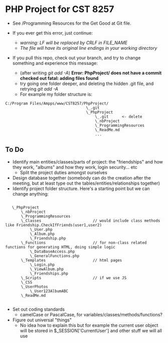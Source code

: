 # PHP Project for CST 8257

- See /Programming Resources for the Get Good at Git file.

- If you ever get this error, just continue: 

    - *warning: LF will be replaced by CRLF in FILE_NAME*
    - *The file will have its original line endings in your working directory*

- If you pull this repo, check out your branch, and try to change something and experience this message:
    - (after writing *git add -A*) **Error: PhpProject/ does not have a commit checked out fatal: adding files found**
    - try going one folder deeper, and deleting the hidden .git file, and retrying *git add -A*
    - For example my folder structure is: 


````
C:/Program Files/Ampps/www/CST8257/PhpProject/
                                    \_.git
                                    \_PhpProject
                                        \_.git      <- delete
                                        \_nbProject
                                        \_ProgrammingResources
                                        \_ReadMe.md
                                        ...
````


## To Do

- Identify main entities/classes/parts of project: the "friendships" and how they work, "albums" and how they work, login security... etc
    - Split the project duties amongst ourselves
- Design database together (somebody can do the creation after the meeting, but at least type out the tables/entities/relationships together)
- Identify project folder structure. Here's a starting point but we can change anything:
 ````

    \_PhpProject
        \_nbProject
        \_ProgrammingResources
        \_Classes                       // would include class methods like Friendship.CheckIfFriends(user1,user2)
            \_User.php
            \_Album.php         
            \_Friendship.php
        \_Functions                     // for non-class related functions for generating HTML, doing simple logic
            \_DataBaseAccess.php
            \_GeneralFunctions.php      
        \_Templates                     // html pages
            \_Login.php
            \_ViewAlbum.php
            \_Friendships.php
        \_Scripts                       // if we use JS
        \_CSS
        \_UserPhotos
            \_User123AlbumABC
        \_ReadMe.md
            
````
- Set out coding standards
   - camelCase or PascalCase, for variables/classes/methods/functions?
- Figure out universal "things"
   - No idea how to explain this but for example the current user object will be stored in $_SESSION['CurrentUser'] and other stuff we will all use
